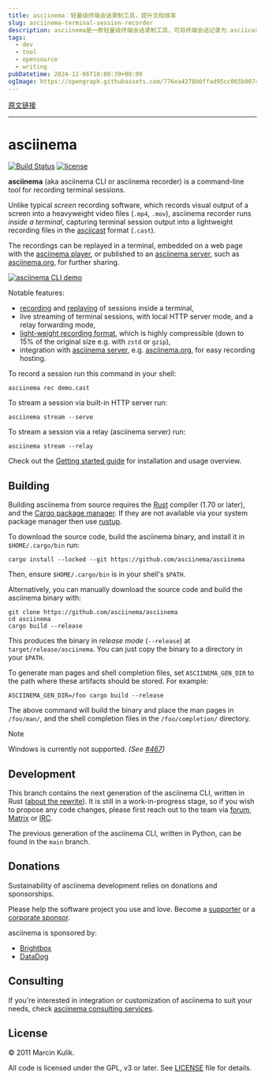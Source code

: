 ```yaml
---
title: asciinema：轻量级终端会话录制工具，提升文档效率
slug: asciinema-terminal-session-recorder
description: asciinema是一款轻量级终端会话录制工具，可将终端会话记录为.asciicast格式的文件，便于回放和分享。它以Rust编写，非常适合希望简化工作流文档的开发者。可以通过asciinema服务器轻松共享录制内容。
tags: 
  - dev
  - tool
  - opensource
  - writing
pubDatetime: 2024-12-06T10:00:39+08:00
ogImage: https://opengraph.githubassets.com/776ea4278b0ffad95cc065b00745700c83fb269435ba4a9e23b722f5498b596f/asciinema/asciinema
---
```


[原文链接](https://github.com/asciinema/asciinema?tab=readme-ov-file)

---

# asciinema

[](#asciinema)

[![Build Status](https://github.com/asciinema/asciinema/actions/workflows/ci.yml/badge.svg)](https://github.com/asciinema/asciinema/actions/workflows/asciinema.yml) [![license](https://camo.githubusercontent.com/2e134df563bed64892ff149f3ccf7b7d782bd3614ca97d483a685db80cb784c8/687474703a2f2f696d672e736869656c64732e696f2f62616467652f6c6963656e73652d474e552d626c75652e737667)](https://raw.githubusercontent.com/asciinema/asciinema/master/LICENSE)

**asciinema** (aka asciinema CLI or asciinema recorder) is a command-line tool for recording terminal sessions.

Unlike typical *screen* recording software, which records visual output of a screen into a heavyweight video files (`.mp4`, `.mov`), asciinema recorder runs *inside a terminal*, capturing terminal session output into a lightweight recording files in the [asciicast](https://docs.asciinema.org/manual/asciicast/v2/) format (`.cast`).

The recordings can be replayed in a terminal, embedded on a web page with the [asciinema player](https://docs.asciinema.org/manual/player/), or published to an [asciinema server](https://docs.asciinema.org/manual/server/), such as [asciinema.org](https://asciinema.org), for further sharing.

[![asciinema CLI demo](https://camo.githubusercontent.com/46465ef3b4cb84525b87c95fcab8c9ebc6177eecc9a61dc97fbaecddf5bdd630/68747470733a2f2f61736369696e656d612e6f72672f612f383552346a54746a4b565249595854634b434e7130767a59482e737667)](https://asciinema.org/a/85R4jTtjKVRIYXTcKCNq0vzYH?autoplay=1)

Notable features:

* [recording](https://docs.asciinema.org/manual/cli/usage/#asciinema-rec-filename) and [replaying](https://docs.asciinema.org/manual/cli/usage/#asciinema-play-filename) of sessions inside a terminal,
* live streaming of terminal sessions, with local HTTP server mode, and a relay forwarding mode,
* [light-weight recording format](https://docs.asciinema.org/manual/asciicast/v2/), which is highly compressible (down to 15% of the original size e.g. with `zstd` or `gzip`),
* integration with [asciinema server](https://docs.asciinema.org/manual/server/), e.g. [asciinema.org](https://asciinema.org), for easy recording hosting.

To record a session run this command in your shell:

```
asciinema rec demo.cast
```

To stream a session via built-in HTTP server run:

```
asciinema stream --serve
```

To stream a session via a relay (asciinema server) run:

```
asciinema stream --relay
```

Check out the [Getting started guide](https://docs.asciinema.org/getting-started/) for installation and usage overview.

## Building

[](#building)

Building asciinema from source requires the [Rust](https://www.rust-lang.org/) compiler (1.70 or later), and the [Cargo package manager](https://doc.rust-lang.org/cargo/). If they are not available via your system package manager then use [rustup](https://rustup.rs/).

To download the source code, build the asciinema binary, and install it in `$HOME/.cargo/bin` run:

```
cargo install --locked --git https://github.com/asciinema/asciinema
```

Then, ensure `$HOME/.cargo/bin` is in your shell's `$PATH`.

Alternatively, you can manually download the source code and build the asciinema binary with:

```
git clone https://github.com/asciinema/asciinema
cd asciinema
cargo build --release
```

This produces the binary in *release mode* (`--release`) at `target/release/asciinema`. You can just copy the binary to a directory in your `$PATH`.

To generate man pages and shell completion files, set `ASCIINEMA_GEN_DIR` to the path where these artifacts should be stored. For example:

```
ASCIINEMA_GEN_DIR=/foo cargo build --release
```

The above command will build the binary and place the man pages in `/foo/man/`, and the shell completion files in the `/foo/completion/` directory.

Note

Windows is currently not supported. *(See [#467](https://github.com/asciinema/asciinema/issues/467))*

## Development

[](#development)

This branch contains the next generation of the asciinema CLI, written in Rust ([about the rewrite](https://discourse.asciinema.org/t/rust-rewrite-of-the-asciinema-cli/777)). It is still in a work-in-progress stage, so if you wish to propose any code changes, please first reach out to the team via [forum](https://discourse.asciinema.org/), [Matrix](https://matrix.to/#/#asciinema:matrix.org) or [IRC](https://web.libera.chat/#asciinema).

The previous generation of the asciinema CLI, written in Python, can be found in the `main` branch.

## Donations

[](#donations)

Sustainability of asciinema development relies on donations and sponsorships.

Please help the software project you use and love. Become a [supporter](https://docs.asciinema.org/donations/#individuals) or a [corporate sponsor](https://docs.asciinema.org/donations/#corporate-sponsorship).

asciinema is sponsored by:

* [Brightbox](https://www.brightbox.com/)
* [DataDog](https://datadoghq.com/)

## Consulting

[](#consulting)

If you're interested in integration or customization of asciinema to suit your needs, check [asciinema consulting services](https://docs.asciinema.org/consulting/).

## License

[](#license)

© 2011 Marcin Kulik.

All code is licensed under the GPL, v3 or later. See [LICENSE](https://github.com/asciinema/asciinema/blob/develop/LICENSE) file for details.


